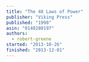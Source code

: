 ```yaml
---
title: "The 48 Laws of Power"
publisher: "Viking Press"
published: "1998"
asin: "0140280197"
authors:
  - robert-greene
started: "2013-10-26"
finished: "2013-12-01"
---
```

